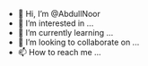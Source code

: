 - 👋 Hi, I’m @AbdullNoor
- 👀 I’m interested in ...
- 🌱 I’m currently learning ...
- 💞️ I’m looking to collaborate on ...
- 📫 How to reach me ...

<!---
AbdullNoor/AbdullNoor is a ✨ special ✨ repository because its `README.md` (this file) appears on your GitHub profile.
You can click the Preview link to take a look at your changes.
--->
